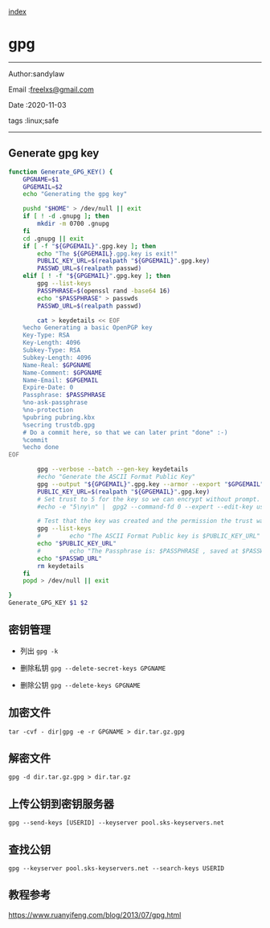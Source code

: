 
[index](./index.md)

# gpg 

---

Author:sandylaw 

Email :freelxs@gmail.com

Date  :2020-11-03

tags  :linux;safe 

---

## Generate gpg key

```bash
function Generate_GPG_KEY() {
    GPGNAME=$1
    GPGEMAIL=$2
    echo "Generating the gpg key"

    pushd "$HOME" > /dev/null || exit
    if [ ! -d .gnupg ]; then
        mkdir -m 0700 .gnupg
    fi
    cd .gnupg || exit
    if [ -f "${GPGEMAIL}".gpg.key ]; then
        echo "The ${GPGEMAIL}.gpg.key is exit!"
        PUBLIC_KEY_URL=$(realpath "${GPGEMAIL}".gpg.key)
        PASSWD_URL=$(realpath passwd)
    elif [ ! -f "${GPGEMAIL}".gpg.key ]; then
        gpg --list-keys
        PASSPHRASE=$(openssl rand -base64 16)
        echo "$PASSPHRASE" > passwds
        PASSWD_URL=$(realpath passwd)

        cat > keydetails << EOF
    %echo Generating a basic OpenPGP key
    Key-Type: RSA
    Key-Length: 4096
    Subkey-Type: RSA
    Subkey-Length: 4096
    Name-Real: $GPGNAME
    Name-Comment: $GPGNAME
    Name-Email: $GPGEMAIL
    Expire-Date: 0
    Passphrase: $PASSPHRASE
    %no-ask-passphrase
    %no-protection
    %pubring pubring.kbx
    %secring trustdb.gpg
    # Do a commit here, so that we can later print "done" :-)
    %commit
    %echo done
EOF

        gpg --verbose --batch --gen-key keydetails
        #echo "Generate the ASCII Format Public Key"
        gpg --output "${GPGEMAIL}".gpg.key --armor --export "$GPGEMAIL"
        PUBLIC_KEY_URL=$(realpath "${GPGEMAIL}".gpg.key)
        # Set trust to 5 for the key so we can encrypt without prompt.
        #echo -e "5\ny\n" |  gpg2 --command-fd 0 --expert --edit-key user@1.com trust;

        # Test that the key was created and the permission the trust was set.
        gpg --list-keys
        #        echo "The ASCII Format Public key is $PUBLIC_KEY_URL"
        echo "$PUBLIC_KEY_URL"
        #        echo "The Passphrase is: $PASSPHRASE , saved at $PASSWD_URL"
        echo "$PASSWD_URL"
        rm keydetails
    fi
    popd > /dev/null || exit

}
Generate_GPG_KEY $1 $2
```

## 密钥管理

- 列出 `gpg -k`

- 删除私钥 `gpg --delete-secret-keys GPGNAME`

- 删除公钥 `gpg --delete-keys GPGNAME`

## 加密文件

`tar -cvf - dir|gpg -e -r GPGNAME > dir.tar.gz.gpg `

## 解密文件

`gpg -d dir.tar.gz.gpg > dir.tar.gz`

## 上传公钥到密钥服务器

`gpg --send-keys [USERID] --keyserver pool.sks-keyservers.net`

## 查找公钥

`gpg --keyserver pool.sks-keyservers.net --search-keys USERID`


## 教程参考

https://www.ruanyifeng.com/blog/2013/07/gpg.html
